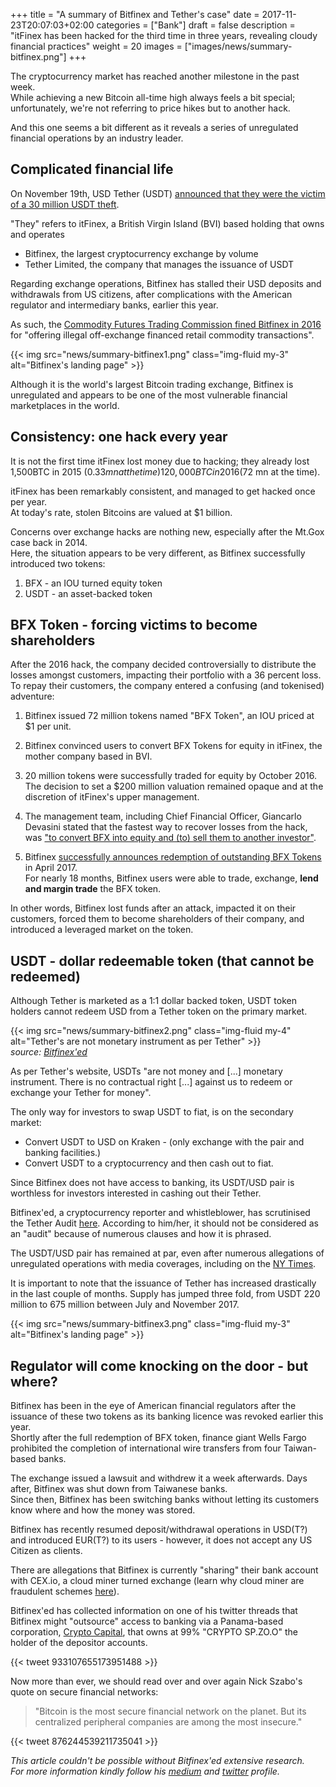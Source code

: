 +++
title = "A summary of Bitfinex and Tether's case"
date = 2017-11-23T20:07:03+02:00
categories = ["Bank"]
draft = false
description = "itFinex has been hacked for the third time in three years, revealing cloudy financial practices"
weight = 20
images = ["images/news/summary-bitfinex.png"]
+++

The cryptocurrency market has reached another milestone in the past week.  
While achieving a new Bitcoin all-time high always feels a bit special; unfortunately, we're not referring to price hikes but to another hack.

And this one seems a bit different as it reveals a series of unregulated financial operations by an industry leader.

## Complicated financial life

On November 19th, USD Tether (USDT) <a href="https://tether.to/tether-critical-announcement" target="_blank">announced that they were the victim of a 30 million USDT theft</a>.

"They" refers to itFinex, a British Virgin Island (BVI) based holding that owns and operates

* Bitfinex, the largest cryptocurrency exchange by volume
* Tether Limited, the company that manages the issuance of USDT

Regarding exchange operations, Bitfinex has stalled their USD deposits and withdrawals from US citizens, after complications with the American regulator and intermediary banks, earlier this year.

As such, the <a href="http://www.cftc.gov/PressRoom/PressReleases/pr7380-16" target="_blank">Commodity Futures Trading Commission fined Bitfinex in 2016</a> for "offering illegal off-exchange financed retail commodity transactions".

{{< img src="news/summary-bitfinex1.png" class="img-fluid my-3" alt="Bitfinex's landing page" >}}

Although it is the world's largest Bitcoin trading exchange, Bitfinex is unregulated and appears to be one of the most vulnerable financial marketplaces in the world.

## Consistency: one hack every year

It is not the first time itFinex lost money due to hacking; they already lost 1,500BTC in 2015 ($0.33 mn at the time) 120,000 BTC in 2016 ($72 mn at the time).  

itFinex has been remarkably consistent, and managed to get hacked once per year.  
At today's rate, stolen Bitcoins are valued at $1 billion.

Concerns over exchange hacks are nothing new, especially after the Mt.Gox case back in 2014.  
Here, the situation appears to be very different, as Bitfinex successfully introduced two tokens:

1. BFX - an IOU turned equity token
2. USDT - an asset-backed token

## BFX Token - forcing victims to become shareholders

After the 2016 hack, the company decided controversially to distribute the losses amongst customers, impacting their portfolio with a 36 percent loss.  
To repay their customers, the company entered a confusing (and tokenised) adventure:

1. Bitfinex issued 72 million tokens named "BFX Token", an IOU priced at $1 per unit.

2. Bitfinex convinced users to convert BFX Tokens for equity in itFinex, the mother company based in BVI.

3. 20 million tokens were successfully traded for equity by October 2016. The decision to set a $200 million valuation remained opaque and at the discretion of itFinex's upper management.

4. The management team, including Chief Financial Officer, Giancarlo Devasini stated that the fastest way to recover losses from the hack, was <a href="https://www.youtube.com/watch?v=ZR0NCwy7yeo" target="_blank">"to convert BFX into equity and (to) sell them to another investor"</a>.

5. Bitfinex <a href="https://www.bitfinex.com/posts/198" target="_blank">successfully announces redemption of outstanding BFX Tokens</a> in April 2017.  
For nearly 18 months, Bitfinex users were able to trade, exchange, <b>lend and margin trade</b> the BFX token.

In other words, Bitfinex lost funds after an attack, impacted it on their customers, forced them to become shareholders of their company, and introduced a leveraged market on the token.

## USDT - dollar redeemable token (that cannot be redeemed)

Although Tether is marketed as a 1:1 dollar backed token, USDT token holders cannot redeem USD from a Tether token on the primary market.

{{< img src="news/summary-bitfinex2.png" class="img-fluid my-4" alt="Tether's are not monetary instrument as per Tether" >}}  
*source:  <a href="https://medium.com/@bitfinexed/the-so-called-tether-audit-that-isnt-an-audit-at-all-5a40cfcc2a75" target="_blank">Bitfinex'ed</a>*  

As per Tether's website, USDTs "are not money and [...] monetary instrument. There is no contractual right [...] against us to redeem or exchange your Tether for money". 

The only way for investors to swap USDT to fiat, is on the secondary market:

* Convert USDT to USD on Kraken - (only exchange with the pair and banking facilities.) 
* Convert USDT to a cryptocurrency and then cash out to fiat.

Since Bitfinex does not have access to banking, its USDT/USD pair is worthless for investors interested in cashing out their Tether.

Bitfinex'ed, a cryptocurrency reporter and whistleblower, has scrutinised the Tether Audit <a href="https://medium.com/@bitfinexed/the-so-called-tether-audit-that-isnt-an-audit-at-all-5a40cfcc2a75" target="_blank">here</a>.
According to him/her, it should not be considered as an "audit" because of numerous clauses and how it is phrased.

The USDT/USD pair has remained at par, even after numerous allegations of unregulated operations with media coverages, including on the <a href="https://www.nytimes.com/2017/11/21/technology/bitcoin-bitfinex-tether.html" target="_blank">NY Times</a>.

It is important to note that the issuance of Tether has increased drastically in the last couple of months. Supply has jumped three fold, from USDT 220 million to 675 million between July and November 2017.

{{< img src="news/summary-bitfinex3.png" class="img-fluid my-3" alt="Bitfinex's landing page" >}}


## Regulator will come knocking on the door - but where?

Bitfinex has been in the eye of American financial regulators after the issuance of these two tokens as its banking licence was revoked earlier this year.  
Shortly after the full redemption of BFX token, finance giant Wells Fargo prohibited the completion of international wire transfers from four Taiwan-based banks.  

The exchange issued a lawsuit and withdrew it a week afterwards. Days after, Bitfinex was shut down from Taiwanese banks.  
Since then, Bitfinex has been switching banks without letting its customers know where and how the money was stored.

Bitfinex has recently resumed deposit/withdrawal operations in USD(T?) and introduced EUR(T?) to its users - however, it does not accept any US Citizen as clients.  

There are allegations that Bitfinex is currently "sharing" their bank account with CEX.io, a cloud miner turned exchange (learn why cloud miner are fraudulent schemes <a href="www.tropyc.co/crypto-101/invest/scams" target="_blank">here</a>).

Bitfinex'ed has collected information on one of his twitter threads that Bitfinex might "outsource" access to banking via a Panama-based corporation, <a href="https://cryptocapital.co/" target="_blank">Crypto Capital</a>, that owns at 99% "CRYPTO SP.ZO.O" the holder of the depositor accounts.

{{< tweet 933107655173951488 >}}

Now more than ever, we should read over and over again Nick Szabo's quote on secure financial networks:

>"Bitcoin is the most secure financial network on the planet. But its centralized peripheral companies are among the most insecure."

{{< tweet 876244539211735041 >}}

*This article couldn't be possible without Bitfinex'ed extensive research.  
For more information kindly follow his <a href="https://medium.com/@bitfinexed" target="_blank">medium</a> and <a href="https://twitter.com/Bitfinexed" target="_blank">twitter</a> profile.*
